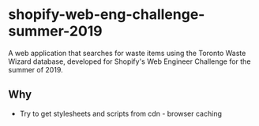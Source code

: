 # shopify-web-eng-challenge-summer-2019
A web application that searches for waste items using the Toronto Waste Wizard database, developed for Shopify's Web Engineer Challenge for the summer of 2019.

## Why
- Try to get stylesheets and scripts from cdn - browser caching